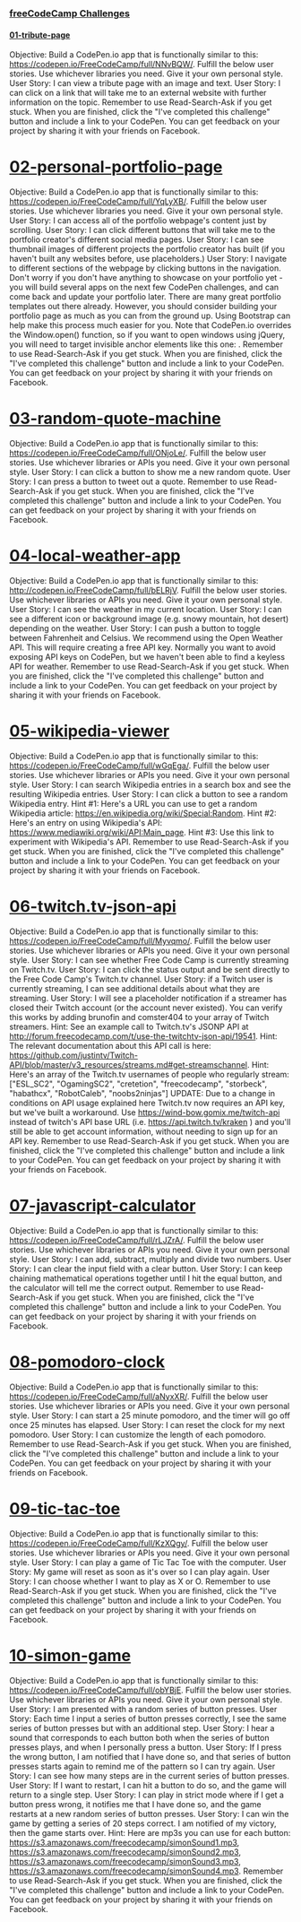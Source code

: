 ### [freeCodeCamp Challenges](http://codepen.io/TdMichael/)

#### [01-tribute-page](http://codepen.io/TdMichael/full/jVGGoX/)

Objective: Build a CodePen.io app that is functionally similar to this: https://codepen.io/FreeCodeCamp/full/NNvBQW/.
Fulfill the below user stories. Use whichever libraries you need. Give it your own personal style.
User Story: I can view a tribute page with an image and text.
User Story: I can click on a link that will take me to an external website with further information on the topic.
Remember to use Read-Search-Ask if you get stuck.
When you are finished, click the "I've completed this challenge" button and include a link to your CodePen.
You can get feedback on your project by sharing it with your friends on Facebook.

# [02-personal-portfolio-page](http://codepen.io/TdMichael/full/pNdVbg/)

Objective: Build a CodePen.io app that is functionally similar to this: https://codepen.io/FreeCodeCamp/full/YqLyXB/.
Fulfill the below user stories. Use whichever libraries you need. Give it your own personal style.
User Story: I can access all of the portfolio webpage's content just by scrolling.
User Story: I can click different buttons that will take me to the portfolio creator's different social media pages.
User Story: I can see thumbnail images of different projects the portfolio creator has built (if you haven't built any websites before, use placeholders.)
User Story: I navigate to different sections of the webpage by clicking buttons in the navigation.
Don't worry if you don't have anything to showcase on your portfolio yet - you will build several apps on the next few CodePen challenges, and can come back and update your portfolio later.
There are many great portfolio templates out there already. However, you should consider building your portfolio page as much as you can from the ground up. Using Bootstrap can help make this process much easier for you.
Note that CodePen.io overrides the Window.open() function, so if you want to open windows using jQuery, you will need to target invisible anchor elements like this one: <a target='_blank'>.
Remember to use Read-Search-Ask if you get stuck.
When you are finished, click the "I've completed this challenge" button and include a link to your CodePen.
You can get feedback on your project by sharing it with your friends on Facebook.

# [03-random-quote-machine](http://codepen.io/TdMichael/full/pRGVWw/)

Objective: Build a CodePen.io app that is functionally similar to this: https://codepen.io/FreeCodeCamp/full/ONjoLe/.
Fulfill the below user stories. Use whichever libraries or APIs you need. Give it your own personal style.
User Story: I can click a button to show me a new random quote.
User Story: I can press a button to tweet out a quote.
Remember to use Read-Search-Ask if you get stuck.
When you are finished, click the "I've completed this challenge" button and include a link to your CodePen.
You can get feedback on your project by sharing it with your friends on Facebook.

# [04-local-weather-app](http://codepen.io/TdMichael/full/oYKBEy/)

Objective: Build a CodePen.io app that is functionally similar to this: http://codepen.io/FreeCodeCamp/full/bELRjV.
Fulfill the below user stories. Use whichever libraries or APIs you need. Give it your own personal style.
User Story: I can see the weather in my current location.
User Story: I can see a different icon or background image (e.g. snowy mountain, hot desert) depending on the weather.
User Story: I can push a button to toggle between Fahrenheit and Celsius.
We recommend using the Open Weather API. This will require creating a free API key. Normally you want to avoid exposing API keys on CodePen, but we haven't been able to find a keyless API for weather.
Remember to use Read-Search-Ask if you get stuck.
When you are finished, click the "I've completed this challenge" button and include a link to your CodePen.
You can get feedback on your project by sharing it with your friends on Facebook.

# [05-wikipedia-viewer](http://codepen.io/TdMichael/full/ZBgMZq/)

Objective: Build a CodePen.io app that is functionally similar to this: https://codepen.io/FreeCodeCamp/full/wGqEga/.
Fulfill the below user stories. Use whichever libraries or APIs you need. Give it your own personal style.
User Story: I can search Wikipedia entries in a search box and see the resulting Wikipedia entries.
User Story: I can click a button to see a random Wikipedia entry.
Hint #1: Here's a URL you can use to get a random Wikipedia article: https://en.wikipedia.org/wiki/Special:Random.
Hint #2: Here's an entry on using Wikipedia's API: https://www.mediawiki.org/wiki/API:Main_page.
Hint #3: Use this link to experiment with Wikipedia's API.
Remember to use Read-Search-Ask if you get stuck.
When you are finished, click the "I've completed this challenge" button and include a link to your CodePen.
You can get feedback on your project by sharing it with your friends on Facebook.

# [06-twitch.tv-json-api](http://codepen.io/TdMichael/full/pRWbew/)

Objective: Build a CodePen.io app that is functionally similar to this: https://codepen.io/FreeCodeCamp/full/Myvqmo/.
Fulfill the below user stories. Use whichever libraries or APIs you need. Give it your own personal style.
User Story: I can see whether Free Code Camp is currently streaming on Twitch.tv.
User Story: I can click the status output and be sent directly to the Free Code Camp's Twitch.tv channel.
User Story: if a Twitch user is currently streaming, I can see additional details about what they are streaming.
User Story: I will see a placeholder notification if a streamer has closed their Twitch account (or the account never existed). You can verify this works by adding brunofin and comster404 to your array of Twitch streamers.
Hint: See an example call to Twitch.tv's JSONP API at http://forum.freecodecamp.com/t/use-the-twitchtv-json-api/19541.
Hint: The relevant documentation about this API call is here: https://github.com/justintv/Twitch-API/blob/master/v3_resources/streams.md#get-streamschannel.
Hint: Here's an array of the Twitch.tv usernames of people who regularly stream: ["ESL_SC2", "OgamingSC2", "cretetion", "freecodecamp", "storbeck", "habathcx", "RobotCaleb", "noobs2ninjas"]
UPDATE: Due to a change in conditions on API usage explained here Twitch.tv now requires an API key, but we've built a workaround. Use https://wind-bow.gomix.me/twitch-api instead of twitch's API base URL (i.e. https://api.twitch.tv/kraken ) and you'll still be able to get account information, without needing to sign up for an API key.
Remember to use Read-Search-Ask if you get stuck.
When you are finished, click the "I've completed this challenge" button and include a link to your CodePen.
You can get feedback on your project by sharing it with your friends on Facebook.

# [07-javascript-calculator](http://codepen.io/TdMichael/full/gLerPy/)

Objective: Build a CodePen.io app that is functionally similar to this: https://codepen.io/FreeCodeCamp/full/rLJZrA/.
Fulfill the below user stories. Use whichever libraries or APIs you need. Give it your own personal style.
User Story: I can add, subtract, multiply and divide two numbers.
User Story: I can clear the input field with a clear button.
User Story: I can keep chaining mathematical operations together until I hit the equal button, and the calculator will tell me the correct output.
Remember to use Read-Search-Ask if you get stuck.
When you are finished, click the "I've completed this challenge" button and include a link to your CodePen.
You can get feedback on your project by sharing it with your friends on Facebook.

# [08-pomodoro-clock](http://codepen.io/TdMichael/full/EZwKev/)

Objective: Build a CodePen.io app that is functionally similar to this: https://codepen.io/FreeCodeCamp/full/aNyxXR/.
Fulfill the below user stories. Use whichever libraries or APIs you need. Give it your own personal style.
User Story: I can start a 25 minute pomodoro, and the timer will go off once 25 minutes has elapsed.
User Story: I can reset the clock for my next pomodoro.
User Story: I can customize the length of each pomodoro.
Remember to use Read-Search-Ask if you get stuck.
When you are finished, click the "I've completed this challenge" button and include a link to your CodePen.
You can get feedback on your project by sharing it with your friends on Facebook.

# [09-tic-tac-toe](#)

Objective: Build a CodePen.io app that is functionally similar to this: https://codepen.io/FreeCodeCamp/full/KzXQgy/.
Fulfill the below user stories. Use whichever libraries or APIs you need. Give it your own personal style.
User Story: I can play a game of Tic Tac Toe with the computer.
User Story: My game will reset as soon as it's over so I can play again.
User Story: I can choose whether I want to play as X or O.
Remember to use Read-Search-Ask if you get stuck.
When you are finished, click the "I've completed this challenge" button and include a link to your CodePen.
You can get feedback on your project by sharing it with your friends on Facebook.

# [10-simon-game](#)

Objective: Build a CodePen.io app that is functionally similar to this: https://codepen.io/FreeCodeCamp/full/obYBjE.
Fulfill the below user stories. Use whichever libraries or APIs you need. Give it your own personal style.
User Story: I am presented with a random series of button presses.
User Story: Each time I input a series of button presses correctly, I see the same series of button presses but with an additional step.
User Story: I hear a sound that corresponds to each button both when the series of button presses plays, and when I personally press a button.
User Story: If I press the wrong button, I am notified that I have done so, and that series of button presses starts again to remind me of the pattern so I can try again.
User Story: I can see how many steps are in the current series of button presses.
User Story: If I want to restart, I can hit a button to do so, and the game will return to a single step.
User Story: I can play in strict mode where if I get a button press wrong, it notifies me that I have done so, and the game restarts at a new random series of button presses.
User Story: I can win the game by getting a series of 20 steps correct. I am notified of my victory, then the game starts over.
Hint: Here are mp3s you can use for each button: https://s3.amazonaws.com/freecodecamp/simonSound1.mp3, https://s3.amazonaws.com/freecodecamp/simonSound2.mp3, https://s3.amazonaws.com/freecodecamp/simonSound3.mp3, https://s3.amazonaws.com/freecodecamp/simonSound4.mp3.
Remember to use Read-Search-Ask if you get stuck.
When you are finished, click the "I've completed this challenge" button and include a link to your CodePen.
You can get feedback on your project by sharing it with your friends on Facebook.


